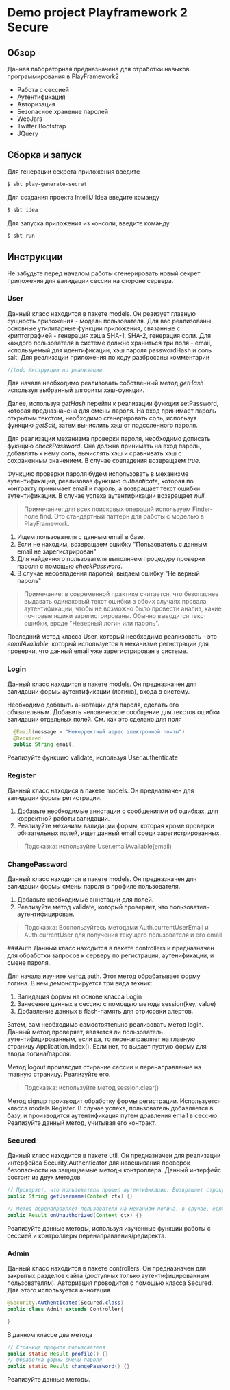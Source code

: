 # Demo project Playframework 2 Secure

## Обзор
Данная лабораторная предназначена для отработки навыков программирования в PlayFramework2

- Работа с сессией
- Аутентификация
- Авторизация
- Безопасное хранение паролей
- WebJars
- Twitter Bootstrap
- JQuery

## Сборка и запуск
Для генерации секрета приложения введите

```bash
$ sbt play-generate-secret
```
Для создания проекта IntelliJ Idea введите команду

```bash
$ sbt idea
```

Для запуска приложения из консоли, введите команду 
```bash
$ sbt run
```

## Инструкции

Не забудьте перед началом работы сгенерировать новый секрет приложения для валидации сессии на стороне сервера.

### User
Данный класс находится в пакете models. Он реаизует главную сущность приложения - модель пользователя. Для вас реализованы основные утилитарные функции приложения, связанные с криптографией - генерация хэша SHA-1, SHA-2, генерация соли. Для каждого пользователя в системе должно храниться три поля - email, используемый для идентификации, хэш пароля passwordHash и соль salt. Для реализации приложения по коду разбросаны комментарии
```java
//todo Инструкции по реализации
```
Для начала необходимо реализовать собственный метод _getHash_ используя выбранный алгоритм хэш-функции.

Далее, используя _getHash_ перейти к реализации функции setPassword, которая предназначена для смены пароля. На вход принимает пароль открытым текстом, необходимо сгенерировать соль, используя функцию _getSalt_, затем вычислить хэш от подсоленного пароля.

Для реализации механизма проверки пароля, необходимо дописать фукнцию _checkPassword_. Она должна принимать на вход пароль, добавлять к нему соль, вычислять хэш и сравнивать хэш с сохраненным значением. В случае совпадения возвращаем _true_.

Функцию проверки пароля будем использовать в механизме аутентификации, реализовав функцию _authenticate_, которая по контракту принимает email и пароль, а возвращает текст ошибки аутентификации. В случае успеха аутентификации возвращает _null_. 

> Примечание: для всех поисковых операций используем Finder-поле find. Это стандартный паттерн для работы с моделью в PlayFramework.

1. Ищем пользователя с данным email в базе.
2. Если не находим, возвращаем ошибку "Пользователь с данным email не зарегистрирован"
3. Для найденного пользователя выполняем процедуру проверки пароля с помощью  _checkPassword_.
4. В случае несовпадения паролей, выдаем ошибку "Не верный пароль"

> Примечание: в современной практике считается, что безопаснее выдавать одинаковый текст ошибки в обоих случаях провала аутентификации, чтобы не возможно было провести анализ, какие почтовые ящики зарегистрированы. Обычно выводится текст ошибки, вроде "Неверный логин или пароль".

Последний метод класса User, который необходимо реализовать - это _emailAvailable_, который используется в механизме регистрации для проверки, что данный email уже зарегистрирован в системе.

### Login

Данный класс находится в пакете models. Он предназначен для валидации формы аутентификации (логина), входа в систему. 

Необходимо добавить аннотации для пароля, сделать его обязательным.
Добавить человеческое сообщение для текстов ошибки валидации отдельных полей. См. как это сделано для поля 
```java
  @Email(message = "Некорректный адрес электронной почты")
  @Required
  public String email;
```

Реализуйте функцию validate, используя User.authenticate

### Register
Данный класс находися в пакете models. Он предназначен для валидации формы регистрации.

1. Добавьте необходимые аннотации с сообщениями об ошибках, для корректной работы валидации.
2. Реализуйте механизм валидации формы, которая кроме проверки обязательных полей, ищет данный email среди зарегистрированных.

> Подсказка: используйте User.emailAvailable(email)

### ChangePassword

Данный класс находится в пакете models. Он предназначен для валидации формы смены пароля в профиле пользователя.

1. Добавьте необходимые аннотации для полей.
2. Реализуйте метод validate, который проверяет, что пользователь аутентифицирован.

> Подсказка: Воспользуйтесь методами Auth.currentUserEmail и Auth.currentUser для получения текущего пользователя и его email

###Auth
Данный класс находится в пакете controllers и предназначен для обработки запросов к серверу по регистрации, аутенификации, и смене пароля.

Для начала изучите метод auth. Этот метод обрабатывает форму логина. В нем демонстрируется три вида техник:

1. Валидация формы на основе класса Login
2. Занесение данных в сессию с помощью метода session(key, value)
3. Добавление данных в flash-память для отрисовки алертов.

Затем, вам необходимо самостоятельно реализовать метод login. Данный метод проверяет, является ли пользователь аутентифицированным, если да, то перенаправляет на главную страницу  Application.index(). Если нет, то выдает пустую форму для ввода логина/пароля.

Метод logout производит стирание сессии и перенаправление на главную страницу. Реализуйте его.
> Подсказка: используйте метод session.clear()

Метод signup производит обработку формы регистрации. Используется класса models.Register. В случае успеха, пользователь добавляется в базу, и производится аутентификация путем доавления email в сессию. Реализуйте данный метод, учитывая его контракт.

### Secured

Данный класс находится в пакете util. Он предназначен для реализации интерфейса Security.Authenticator для навешивания проверок безопасности на защищаемые методы контроллера. Данный интерфейс состоит из двух методов

```java
// Проверяет, что пользователь прошел аутентификацию. Возвращает строку-логин пользователя в случае, если он является аутентифицированным.
public String getUsername(Context ctx) {}

// Метод перенаправляет пользователя на механизм логина, в случае, если getUsername вернул null и пользователь является не аутентифицированным.
public Result onUnauthorized(Context ctx) {}
```

Реализуйте данные методы, используя изученные функции работы с сессией и контроллеры перенаправления/редиректа.

### Admin

Данный класс находится в пакете controllers. Он предназначен для закрытых разделов сайта (доступных только аутентифицированным пользователям). Авториация проводится с помощью класса Secured. Для этого используется аннотация
```java
@Security.Authenticated(Secured.class)
public class Admin extends Controller{

}
```

В данном классе два метода
```java
// Страница профиля пользователя
public static Result profile() {}
// Обработка формы смены пароля
public static Result changePassword() {}
```

Реализуйте данные методы.

###
